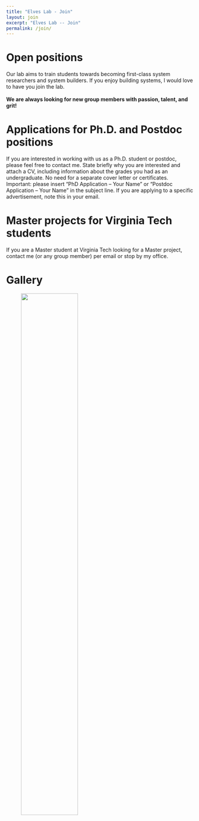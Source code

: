 ```yaml
---
title: "Elves Lab - Join"
layout: join
excerpt: "Elves Lab -- Join"
permalink: /join/
---
```


# Open positions

Our lab aims to train students towards becoming first-class system researchers and system builders. If you enjoy building systems, I would love to have you join the lab. <br /><br />
**We are always looking for new group members with passion, talent, and grit!**

# Applications for Ph.D. and Postdoc positions

If you are interested in working with us as a Ph.D. student or postdoc, please feel free to contact me. State briefly why you are interested and attach a CV, including information about the grades you had as an undergraduate. No need for a separate cover letter or certificates. Important: please insert “PhD Application – Your Name” or “Postdoc Application – Your Name” in the subject line. If you are applying to a specific advertisement, note this in your email.

# Master projects for Virginia Tech students

If you are a Master student at Virginia Tech looking for a Master project, contact me (or any group member) per email or stop by my office.

# Gallery

<figure>
<img src="{{ site.url }}{{ site.baseurl }}/images/picpic/WebpageLeiden_red.jpg" width="60%" >
</figure>

